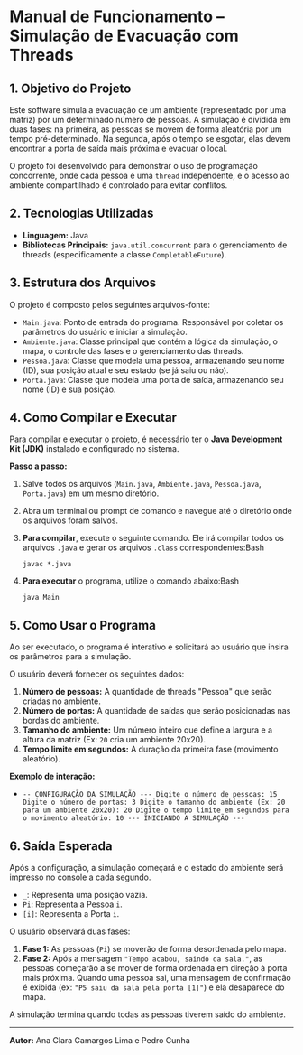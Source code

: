 # **Manual de Funcionamento – Simulação de Evacuação com Threads**

## 1. Objetivo do Projeto

Este software simula a evacuação de um ambiente (representado por uma matriz) por um determinado número de pessoas. A simulação é dividida em duas fases: na primeira, as pessoas se movem de forma aleatória por um tempo pré-determinado. Na segunda, após o tempo se esgotar, elas devem encontrar a porta de saída mais próxima e evacuar o local.

O projeto foi desenvolvido para demonstrar o uso de programação concorrente, onde cada pessoa é uma `thread` independente, e o acesso ao ambiente compartilhado é controlado para evitar conflitos.

## 2. Tecnologias Utilizadas

- **Linguagem:** Java
- **Bibliotecas Principais:** `java.util.concurrent` para o gerenciamento de threads (especificamente a classe `CompletableFuture`).

## 3. Estrutura dos Arquivos

O projeto é composto pelos seguintes arquivos-fonte:

- `Main.java`: Ponto de entrada do programa. Responsável por coletar os parâmetros do usuário e iniciar a simulação.
- `Ambiente.java`: Classe principal que contém a lógica da simulação, o mapa, o controle das fases e o gerenciamento das threads.
- `Pessoa.java`: Classe que modela uma pessoa, armazenando seu nome (ID), sua posição atual e seu estado (se já saiu ou não).
- `Porta.java`: Classe que modela uma porta de saída, armazenando seu nome (ID) e sua posição.

## 4. Como Compilar e Executar

Para compilar e executar o projeto, é necessário ter o **Java Development Kit (JDK)** instalado e configurado no sistema.

**Passo a passo:**

1. Salve todos os arquivos (`Main.java`, `Ambiente.java`, `Pessoa.java`, `Porta.java`) em um mesmo diretório.
2. Abra um terminal ou prompt de comando e navegue até o diretório onde os arquivos foram salvos.
3. **Para compilar**, execute o seguinte comando. Ele irá compilar todos os arquivos `.java` e gerar os arquivos `.class` correspondentes:Bash
    
    `javac *.java`
    
4. **Para executar** o programa, utilize o comando abaixo:Bash
    
    `java Main`
    

## 5. Como Usar o Programa

Ao ser executado, o programa é interativo e solicitará ao usuário que insira os parâmetros para a simulação.

O usuário deverá fornecer os seguintes dados:

1. **Número de pessoas:** A quantidade de threads "Pessoa" que serão criadas no ambiente.
2. **Número de portas:** A quantidade de saídas que serão posicionadas nas bordas do ambiente.
3. **Tamanho do ambiente:** Um número inteiro que define a largura e a altura da matriz (Ex: `20` cria um ambiente 20x20).
4. **Tempo limite em segundos:** A duração da primeira fase (movimento aleatório).

**Exemplo de interação:**

- `-- CONFIGURAÇÃO DA SIMULAÇÃO ---
Digite o número de pessoas: 15
Digite o número de portas: 3
Digite o tamanho do ambiente (Ex: 20 para um ambiente 20x20): 20
Digite o tempo limite em segundos para o movimento aleatório: 10
--- INICIANDO A SIMULAÇÃO ---`

## 6. Saída Esperada

Após a configuração, a simulação começará e o estado do ambiente será impresso no console a cada segundo.

- `_`: Representa uma posição vazia.
- `Pi`: Representa a Pessoa `i`.
- `[i]`: Representa a Porta `i`.

O usuário observará duas fases:

1. **Fase 1:** As pessoas (`Pi`) se moverão de forma desordenada pelo mapa.
2. **Fase 2:** Após a mensagem `"Tempo acabou, saindo da sala."`, as pessoas começarão a se mover de forma ordenada em direção à porta mais próxima. Quando uma pessoa sai, uma mensagem de confirmação é exibida (ex: `"P5 saiu da sala pela porta [1]"`) e ela desaparece do mapa.

A simulação termina quando todas as pessoas tiverem saído do ambiente.

---

**Autor:** Ana Clara Camargos Lima e Pedro Cunha

